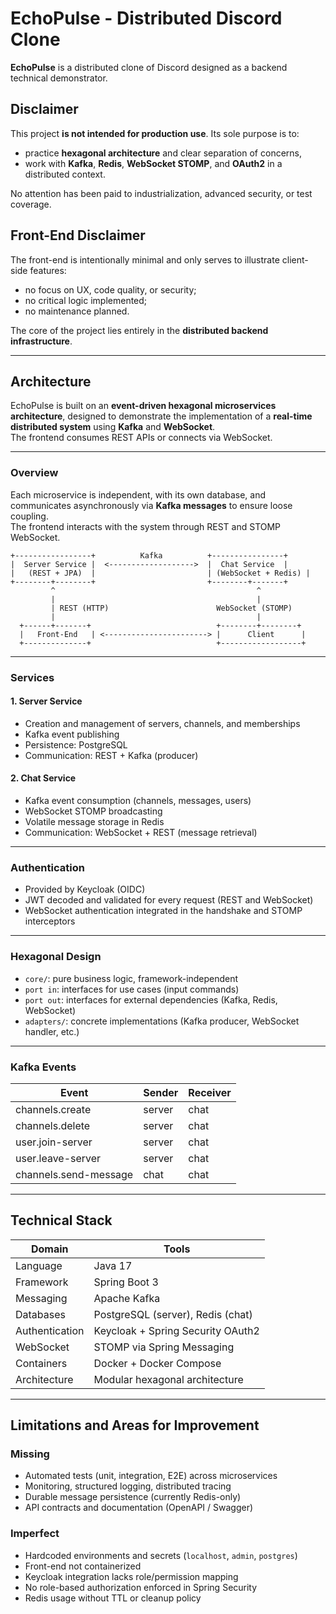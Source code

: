 # EchoPulse - Distributed Discord Clone

**EchoPulse** is a distributed clone of Discord designed as a backend technical demonstrator.

## Disclaimer

This project **is not intended for production use**. Its sole purpose is to:

- practice **hexagonal architecture** and clear separation of concerns,
- work with **Kafka**, **Redis**, **WebSocket STOMP**, and **OAuth2** in a distributed context.

No attention has been paid to industrialization, advanced security, or test coverage.

## Front-End Disclaimer

The front-end is intentionally minimal and only serves to illustrate client-side features:

- no focus on UX, code quality, or security;
- no critical logic implemented;
- no maintenance planned.

The core of the project lies entirely in the **distributed backend infrastructure**.

---

## Architecture

EchoPulse is built on an **event-driven hexagonal microservices architecture**, designed to demonstrate the implementation of a **real-time distributed system** using **Kafka** and **WebSocket**.  
The frontend consumes REST APIs or connects via WebSocket.

---

### Overview

Each microservice is independent, with its own database, and communicates asynchronously via **Kafka messages** to ensure loose coupling.  
The frontend interacts with the system through REST and STOMP WebSocket.

    +-----------------+          Kafka          +----------------+
    |  Server Service |  <------------------->  |  Chat Service  |
    |   (REST + JPA)  |                         | (WebSocket + Redis) |
    +--------+--------+                         +--------+-------+
             ^                                             ^
             |                                             |
             | REST (HTTP)                        WebSocket (STOMP)
             |                                             |
      +------+-------+                            +--------+--------+
      |   Front-End   | <-----------------------> |      Client      |
      +--------------+                            +------------------+

---

### Services

#### 1. Server Service

- Creation and management of servers, channels, and memberships
- Kafka event publishing
- Persistence: PostgreSQL
- Communication: REST + Kafka (producer)

#### 2. Chat Service

- Kafka event consumption (channels, messages, users)
- WebSocket STOMP broadcasting
- Volatile message storage in Redis
- Communication: WebSocket + REST (message retrieval)

---

### Authentication

- Provided by Keycloak (OIDC)
- JWT decoded and validated for every request (REST and WebSocket)
- WebSocket authentication integrated in the handshake and STOMP interceptors

---

### Hexagonal Design

- `core/`: pure business logic, framework-independent
- `port in`: interfaces for use cases (input commands)
- `port out`: interfaces for external dependencies (Kafka, Redis, WebSocket)
- `adapters/`: concrete implementations (Kafka producer, WebSocket handler, etc.)

---

### Kafka Events

| Event                  | Sender  | Receiver |
|------------------------|---------|----------|
| channels.create        | server  | chat     |
| channels.delete        | server  | chat     |
| user.join-server       | server  | chat     |
| user.leave-server      | server  | chat     |
| channels.send-message  | chat    | chat     |

---

## Technical Stack

| Domain         | Tools                        |
|----------------|------------------------------|
| Language       | Java 17                      |
| Framework      | Spring Boot 3                |
| Messaging      | Apache Kafka                 |
| Databases      | PostgreSQL (server), Redis (chat) |
| Authentication | Keycloak + Spring Security OAuth2 |
| WebSocket      | STOMP via Spring Messaging   |
| Containers     | Docker + Docker Compose      |
| Architecture   | Modular hexagonal architecture |

---

## Limitations and Areas for Improvement

### Missing

- Automated tests (unit, integration, E2E) across microservices
- Monitoring, structured logging, distributed tracing
- Durable message persistence (currently Redis-only)
- API contracts and documentation (OpenAPI / Swagger)

### Imperfect

- Hardcoded environments and secrets (`localhost`, `admin`, `postgres`)
- Front-end not containerized
- Keycloak integration lacks role/permission mapping
- No role-based authorization enforced in Spring Security
- Redis usage without TTL or cleanup policy
